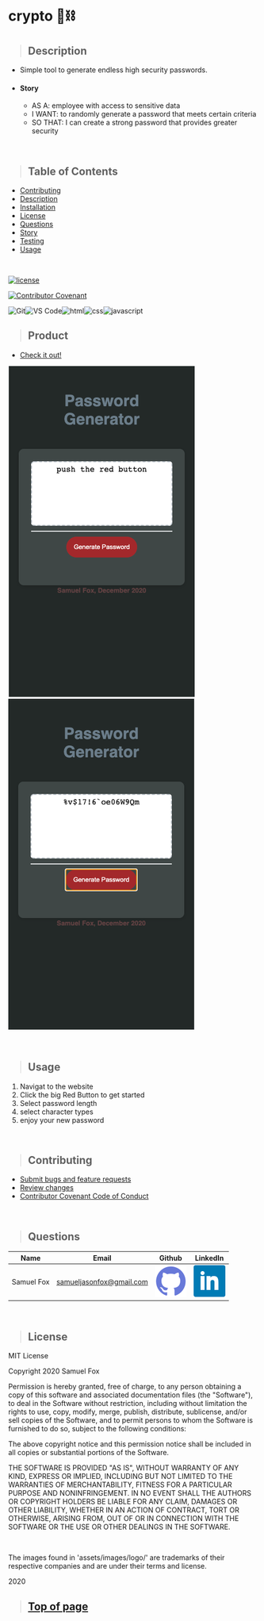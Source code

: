 
# crypto 🔑⛓

>## Description 

* Simple tool to generate endless high security passwords.
* #### Story
    * AS A: employee with access to sensitive data
    * I WANT: to randomly generate a password that meets certain criteria
    * SO THAT: I can create a strong password that provides greater security

<br>

>## Table of Contents

* [Contributing](#Contributing)
* [Description](#Description)
* [Installation](#Installation)
* [License](#License)
* [Questions](#Questions)
* [Story](#Story)
* [Testing](#Testing)
* [Usage](#Usage)
<br>

[![license](https://img.shields.io/badge/License-MIT-blue)](#License)
<br>

[![Contributor Covenant](https://img.shields.io/badge/Contributor%20Covenant-v2.0%20adopted-ff69b4.svg)](https://www.contributor-covenant.org/)
<br>

![Git](https://img.shields.io/badge/-Git-F05032?logo=git&logoColor=white)![VS Code](https://img.shields.io/badge/-VS%20Code-4D4D4D?logo=Visual%20Studio%20Code&logoColor=007ACC)![html](https://img.shields.io/badge/-HTML5-blue?logo=html5)![css](https://img.shields.io/badge/-CSS3-red?logo=css3)![javascript](https://img.shields.io/badge/-JavaScript-F7DF1E?logo=javascript&logoColor=black)



>## Product

* [Check it out!](https://samuelfox1.github.io/password-generator/) 

![Screenshot](./assets/images/screenshot01.png)
![Screenshot](./assets/images/screenshot02.png)

<br>

>## Usage

1. Navigat to the website
2. Click the big Red Button to get started
3. Select password length
4. select character types
5. enjoy your new password

<br>

>## Contributing

* [Submit bugs and feature requests](https://github.com/samuelfox1/password-generator/issues)
* [Review changes](https://github.com/samuelfox1/password-generator/pulls)
* [Contributor Covenant Code of Conduct](https://www.contributor-covenant.org/)

<br>


>## Questions

| Name | Email  | Github  | LinkedIn |
| :--: | :----: | :-----: | :------: |
| Samuel Fox | samueljasonfox@gmail.com | [![Github](./assets/images/logo/github.png)](https://github.com/samuelfox1) | [![LinkedIn](./assets/images/logo/linkedin.png)](https://www.linkedin.com/in/samuel-fox-tacoma) |

<br>

>## License

MIT License

Copyright 2020 Samuel Fox

Permission is hereby granted, free of charge, to any person obtaining a copy of this software and associated documentation files (the "Software"), to deal in the Software without restriction, including without limitation the rights to use, copy, modify, merge, publish, distribute, sublicense, and/or sell copies of the Software, and to permit persons to whom the Software is furnished to do so, subject to the following conditions:

The above copyright notice and this permission notice shall be included in all copies or substantial portions of the Software.

THE SOFTWARE IS PROVIDED "AS IS", WITHOUT WARRANTY OF ANY KIND, EXPRESS OR IMPLIED, INCLUDING BUT NOT LIMITED TO THE WARRANTIES OF MERCHANTABILITY, FITNESS FOR A PARTICULAR PURPOSE AND NONINFRINGEMENT. IN NO EVENT SHALL THE AUTHORS OR COPYRIGHT HOLDERS BE LIABLE FOR ANY CLAIM, DAMAGES OR OTHER LIABILITY, WHETHER IN AN ACTION OF CONTRACT, TORT OR OTHERWISE, ARISING FROM, OUT OF OR IN CONNECTION WITH THE SOFTWARE OR THE USE OR OTHER DEALINGS IN THE SOFTWARE.

<br>

The images found in 'assets/images/logo/' are trademarks of their respective companies and are under their terms and license.
<br>

2020
<br>

>## [Top of page](#password-generator)
